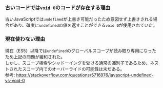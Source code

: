 ### 古いコードでは`void 0`のコードが存在する理由

古いJavaScriptでは`undefined`が上書き可能だったため意図せず上書きされる場合があり、確実に`undefined`の値を返すことができる`void 0`が使用されていた。

### 現在使わない理由

現在（ES5）以降では`undefined`のグローバルスコープが読み取り専用になったため上記の問題が緩和された。<br>
しかし、スコープ検索やシャドーイングを受ける通常の識別子であるため、ネストされたスコープ内でのオーバーライドの可能性は未だある。<br>
参考: https://stackoverflow.com/questions/5716976/javascript-undefined-vs-void-0
